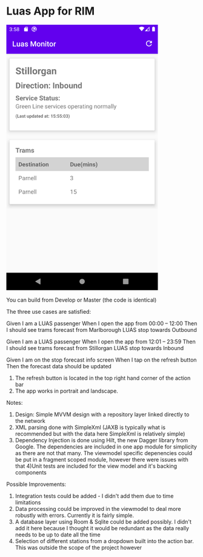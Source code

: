 # Luas App for RIM

<img src="app_image.png?" width="400" height="700">

You can build from Develop or Master (the code is identical)

The three use cases are satisfied:

Given I am a LUAS passenger
When I open the app from 00:00 – 12:00
Then I should see trams forecast from Marlborough LUAS stop towards Outbound

Given I am a LUAS passenger
When I open the app from 12:01 – 23:59
Then I should see trams forecast from Stillorgan LUAS stop towards Inbound

Given I am on the stop forecast info screen
When I tap on the refresh button
Then the forecast data should be updated

1) The refresh button is located in the top right hand corner of the action bar
2) The app works in portrait and landscape.

Notes:
1) Design: Simple MVVM design with a repository layer linked directly to the network
2) XML parsing done with SimpleXml (JAXB is typically what is recommended but with the data here SimpleXml is relatively simple)
3) Dependency Injection is done using Hilt, the new Dagger library from Google. 
The dependencies are included in one app module for simplicity as there are not that many. The viewmodel specific depenencies could be put in a fragment scoped module, however there were issues with that
4)Unit tests are included for the view model and it's backing components

Possible Improvements:
1) Integration tests could be added - I didn't add them due to time limitations
2) Data processing could be improved in the viewmodel to deal more robustly with errors. Currently it is fairly simple.
3) A database layer using Room & Sqlite could be added possibly. I didn't add it here because I thought it would be redundant as the data really needs to be up to date all the time
4) Selection of different stations from a dropdown built into the action bar. This was outside the scope of the project however
